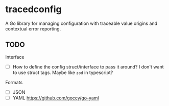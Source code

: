 # tracedconfig

A Go library for managing configuration with traceable value origins and contextual error reporting.

## TODO

Interface

- [ ] How to define the config struct/interface to pass it around? I don't want to use struct tags. Maybe like `zod` in typescript?

Formats

- [ ] JSON
- [ ] YAML https://github.com/goccy/go-yaml